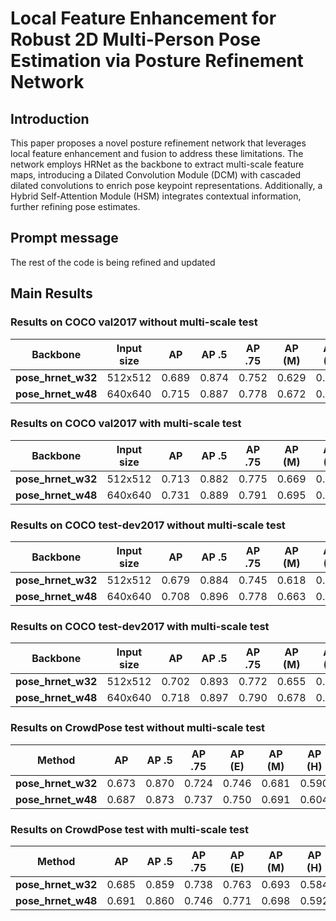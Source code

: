 # Local Feature Enhancement for Robust 2D Multi-Person Pose Estimation via Posture Refinement Network

## Introduction
This paper proposes a novel posture refinement network that leverages local feature enhancement and fusion to address these limitations. The network employs HRNet as the backbone to extract multi-scale feature maps, introducing a Dilated Convolution Module (DCM) with cascaded dilated convolutions to enrich pose keypoint representations. Additionally, a Hybrid Self-Attention Module (HSM) integrates contextual information, further refining pose estimates.

## Prompt message
The rest of the code is being refined and updated

		
## Main Results
### Results on COCO val2017 without multi-scale test
| Backbone | Input size | AP | AP .5 | AP .75 | AP (M) | AP (L) |
|--------------------|------------|-------|-------|--------|--------|--------|
| **pose_hrnet_w32** |  512x512 | 0.689 | 0.874 | 0.752 | 0.629 | 0.779 |
| **pose_hrnet_w48** |  640x640 | 0.715 | 0.887 | 0.778 | 0.672 | 0.791 |

### Results on COCO val2017 with multi-scale test
| Backbone | Input size | AP | AP .5 | AP .75 | AP (M) | AP (L) |
|--------------------|------------|-------|-------|--------|--------|--------|
| **pose_hrnet_w32** |  512x512 | 0.713 | 0.882 | 0.775 | 0.669 | 0.785 |
| **pose_hrnet_w48** |  640x640 | 0.731 | 0.889 | 0.791 | 0.695 | 0.790 |

### Results on COCO test-dev2017 without multi-scale test
| Backbone | Input size | AP | AP .5 | AP .75 | AP (M) | AP (L) |
|--------------------|------------|-------|-------|--------|--------|--------|
| **pose_hrnet_w32** |  512x512 | 0.679 | 0.884 | 0.745 | 0.618 | 0.766 |
| **pose_hrnet_w48** |  640x640 | 0.708 | 0.896 | 0.778 | 0.663 | 0.776 |

### Results on COCO test-dev2017 with multi-scale test
| Backbone | Input size | AP | AP .5 | AP .75 | AP (M) | AP (L) |
|--------------------|------------|-------|-------|--------|--------|--------|
| **pose_hrnet_w32** |  512x512 | 0.702 | 0.893 | 0.772 | 0.655 | 0.768 |
| **pose_hrnet_w48** |  640x640 | 0.718 | 0.897 | 0.790 | 0.678 | 0.777 |

### Results on CrowdPose test without multi-scale test
| Method             |    AP | AP .5 | AP .75 | AP (E) | AP (M) | AP (H) |
|--------------------|-------|-------|--------|--------|--------|--------|
| **pose_hrnet_w32** | 0.673 | 0.870 | 0.724 | 0.746 | 0.681 | 0.590 |
| **pose_hrnet_w48** | 0.687 | 0.873 | 0.737 | 0.750 | 0.691 | 0.604 |

### Results on CrowdPose test with multi-scale test
| Method             |    AP | AP .5 | AP .75 | AP (E) | AP (M) | AP (H) |
|--------------------|-------|-------|--------|--------|--------|--------|
| **pose_hrnet_w32** | 0.685 | 0.859 | 0.738 | 0.763 | 0.693 | 0.584 |
| **pose_hrnet_w48** | 0.691 | 0.860 | 0.746 | 0.771 | 0.698 | 0.592 |







